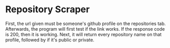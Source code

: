 # Repository Scraper

First, the url given must be someone's github profile on the repositories tab. Afterwards, the program will first test if the link works. If the response code is 200, then it is working. Next, it will return every repository name on that profile, followed by if it's public or private.

